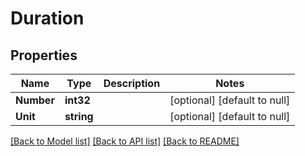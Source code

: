 # Duration

## Properties
Name | Type | Description | Notes
------------ | ------------- | ------------- | -------------
**Number** | **int32** |  | [optional] [default to null]
**Unit** | **string** |  | [optional] [default to null]

[[Back to Model list]](../README.md#documentation-for-models) [[Back to API list]](../README.md#documentation-for-api-endpoints) [[Back to README]](../README.md)

